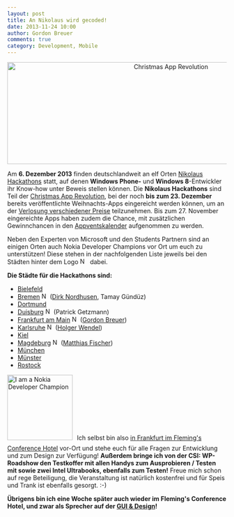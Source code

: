 ```yaml
---
layout: post
title: An Nikolaus wird gecoded!
date: 2013-11-24 10:00
author: Gordon Breuer
comments: true
category: Development, Mobile
---
```

<p style="text-align: center;"><a href="http://www.microsoft.com/germany/msdn/myapp/xmas/nikolaus-hackathon.aspx"><img class="aligncenter  wp-image-6958" alt="Christmas App Revolution" src="http://anheledirwp.blob.core.windows.net/wordpress/2013/11/hero-xmas.jpg" width="736" height="234" /></a></p>
Am <strong>6. Dezember 2013</strong> finden deutschlandweit an elf Orten <a href="http://www.microsoft.com/germany/msdn/myapp/xmas/nikolaus-hackathon.aspx" target="_blank">Nikolaus Hackathons</a> statt, auf denen <strong>Windows Phone-</strong> und <strong>Windows 8</strong>-Entwickler ihr Know-how unter Beweis stellen können. Die <strong>Nikolaus Hackathons</strong> sind Teil der <a href="http://www.microsoft.com/germany/msdn/myapp/xmas/default.aspx" target="_blank">Christmas App Revolution</a>, bei der noch <strong>bis zum 23. Dezember</strong> bereits veröffentlichte Weihnachts-Apps eingereicht werden können, um an der <a href="http://www.microsoft.com/germany/msdn/myapp/xmas/preise.aspx" target="_blank">Verlosung verschiedener Preise</a> teilzunehmen. Bis zum 27. November eingereichte Apps haben zudem die Chance, mit zusätzlichen Gewinnchancen in den <a href="http://www.microsoft.com/germany/msdn/myapp/xmas/appventskalender.aspx" target="_blank">Appventskalender</a> aufgenommen zu werden.

Neben den Experten von Microsoft und den Students Partnern sind an einigen Orten auch Nokia Developer Champions vor Ort um euch zu unterstützen! Diese stehen in der nachfolgenden Liste jeweils bei den Städten hinter dem Logo <img alt="Nokia Champion Programm Icon" src="http://anheledirwp.blob.core.windows.net/wordpress/2013/11/Program-Icon-e1385552335306-150x150.png" width="15" height="15" />  dabei.

<strong>Die Städte für die Hackathons sind:</strong>
<ul>
	<li><a href="https://msevents.microsoft.com/CUI/EventDetail.aspx?EventID= 1032571198&amp;Culture=de-DE">Bielefeld</a></li>
	<li><a href="https://msevents.microsoft.com/CUI/EventDetail.aspx?EventID=1032570992&amp;Culture=de-DE" target="_blank">Bremen</a> <img alt="Nokia Champion Programm Icon" src="http://anheledirwp.blob.core.windows.net/wordpress/2013/11/Program-Icon-e1385552335306-150x150.png" width="15" height="15" /> (<a href="http://developer.nokia.com/Profile/?u=DiNoGames">Dirk Nordhusen</a>, Tamay Gündüz)</li>
	<li><a href="https://msevents.microsoft.com/CUI/EventDetail.aspx?EventID= 1032571195&amp;Culture=de-DE">Dortmund</a></li>
	<li><a href="https://msevents.microsoft.com/CUI/EventDetail.aspx?EventID=1032570991&amp;Culture=de-DE" target="_blank">Duisburg</a> <img alt="Nokia Champion Programm Icon" src="http://anheledirwp.blob.core.windows.net/wordpress/2013/11/Program-Icon-e1385552335306-150x150.png" width="15" height="15" /> (Patrick Getzmann)</li>
	<li><a href="https://msevents.microsoft.com/CUI/EventDetail.aspx?EventID=1032570989&amp;Culture=de-DE" target="_blank">Frankfurt am Main</a> <img alt="Nokia Champion Programm Icon" src="http://anheledirwp.blob.core.windows.net/wordpress/2013/11/Program-Icon-e1385552335306-150x150.png" width="15" height="15" /> (<a href="http://developer.nokia.com/Profile/?u=Anheledir">Gordon Breuer</a>)</li>
	<li><a href="https://msevents.microsoft.com/CUI/EventDetail.aspx?EventID=1032570999&amp;Culture=de-DE" target="_blank">Karlsruhe</a> <img alt="Nokia Champion Programm Icon" src="http://anheledirwp.blob.core.windows.net/wordpress/2013/11/Program-Icon-e1385552335306-150x150.png" width="15" height="15" /> (<a href="http://developer.nokia.com/Profile/?u=levdaywalker">Holger Wendel</a>)</li>
	<li><a href="https://msevents.microsoft.com/CUI/EventDetail.aspx?EventID=1032570993&amp;Culture=de-DE" target="_blank">Kiel</a></li>
	<li><a href="https://msevents.microsoft.com/CUI/EventDetail.aspx?EventID=1032571121&amp;Culture=de-DE">Magdeburg</a> <img alt="Nokia Champion Programm Icon" src="http://anheledirwp.blob.core.windows.net/wordpress/2013/11/Program-Icon-e1385552335306-150x150.png" width="15" height="15" /> (<a href="http://developer.nokia.com/Profile/?u=fischmat">Matthias Fischer</a>)</li>
	<li><a href="https://msevents.microsoft.com/CUI/EventDetail.aspx?EventID=1032570996&amp;Culture=de-DE" target="_blank">München</a></li>
	<li><a href="https://msevents.microsoft.com/CUI/EventDetail.aspx?EventID=1032571000&amp;Culture=de-DE" target="_blank">Münster</a></li>
	<li><a href="https://msevents.microsoft.com/CUI/EventDetail.aspx?EventID=1032570994&amp;Culture=de-DE" target="_blank">Rostock</a></li>
</ul>
<img class="alignleft size-thumbnail wp-image-6992" style="margin-right: 10px; margin-bottom: 10px;" alt="I am a Nokia Developer Champion" src="http://anheledirwp.blob.core.windows.net/wordpress/2013/11/Program-Identifiers-e1385552110717-150x150.png" width="150" height="150" />Ich selbst bin also <a title="Nikolaus Hackathon für Windows und Windows Phone Apps" href="http://gordon-breuer.de/termine/termin/nikolaus-hackathon-fuer-windows-und-windows-phone-apps/">in Frankfurt im Fleming's Conference Hotel</a> vor-Ort und stehe euch für alle Fragen zur Entwicklung und zum Design zur Verfügung! <strong>Außerdem bringe ich von der CSI: WP-Roadshow den Testkoffer mit allen Handys zum Ausprobieren / Testen mit sowie zwei Intel Ultrabooks, ebenfalls zum Testen!</strong> Freue mich schon auf rege Beteiligung, die Veranstaltung ist natürlich kostenfrei und für Speis und Trank ist ebenfalls gesorgt. :-)

<strong>Übrigens bin ich eine Woche später auch wieder im Fleming's Conference Hotel, und zwar als Sprecher auf der <a title="GUI &amp; Design in Frankfurt" href="http://gui-design.ppedv.de/default.aspx">GUI &amp; Design</a>!</strong>
